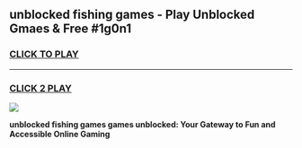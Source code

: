 
## unblocked fishing games - Play Unblocked Gmaes & Free #1g0n1
<h3>
<a href="https://news.freeplayer.one?title=unblocked_fishing_games&ref=24F">CLICK TO PLAY</a></h3>
<hr>

<h3>
<a href="https://news.freeplayer.one?title=unblocked_fishing_games&ref=24F">CLICK 2 PLAY</a>
  
</h3>

<a href="https://news.freeplayer.one?title=unblocked_fishing_games&ref=24F/"><img src="https://clearcache.store/games.png"></a>


**unblocked fishing games games unblocked: Your Gateway to Fun and Accessible Online Gaming**
